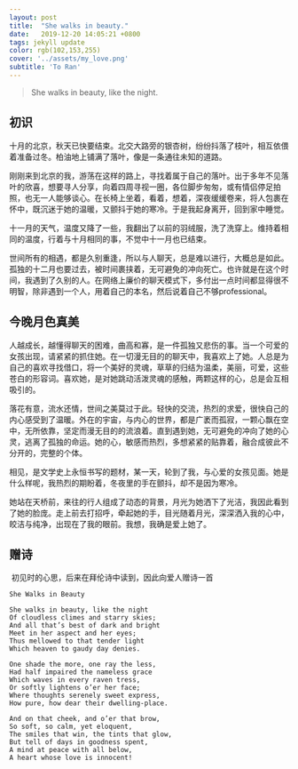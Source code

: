 ```yaml
---
layout: post
title:  "She walks in beauty."
date:   2019-12-20 14:05:21 +0800
tags: jekyll update
color: rgb(102,153,255)
cover: '../assets/my_love.png'
subtitle: 'To Ran'
---
```


> She walks in beauty, like the night.  

## 初识

​		十月的北京，秋天已快要结束。北交大路旁的银杏树，纷纷抖落了枝叶，相互依偎着准备过冬。柏油地上铺满了落叶，像是一条通往未知的道路。

​		刚刚来到北京的我，游荡在这样的路上，寻找着属于自己的落叶。出于多年不见落叶的欣喜，想要寻人分享，向着四周寻视一圈，各位脚步匆匆，或有情侣停足拍照，也无一人能够谈心。在长椅上坐着，看着，想着，深夜缓缓卷来，将人包裹在怀中，既沉迷于她的温暖，又颤抖于她的寒冷。于是我起身离开，回到家中睡觉。

​		十一月的天气，温度又降了一些，我翻出了以前的羽绒服，洗了洗穿上。维持着相同的温度，行着与十月相同的事，不觉中十一月也已结束。

​		世间所有的相遇，都是久别重逢，所以与人聊天，总是难以进行，大概总是如此。孤独的十二月也要过去，被时间裹挟着，无可避免的冲向死亡。也许就是在这个时间，我遇到了久别的人。在网络上廉价的聊天模式下，多付出一点时间都显得很不明智，除非遇到一个人，用着自己的本名，然后说着自己不够professional。



## 今晚月色真美

​		人越成长，越懂得聊天的困难，曲高和寡，是一件孤独又悲伤的事。当一个可爱的女孩出现，请紧紧的抓住她。在一切漫无目的的聊天中，我喜欢上了她。人总是为自己的喜欢寻找借口，将一个美好的灵魂，草草的归结为温柔，美丽，可爱，这些苍白的形容词。喜欢她，是对她跳动活泼灵魂的感触，两颗这样的心，总是会互相吸引的。

​		落花有意，流水还情，世间之美莫过于此。轻快的交流，热烈的求爱，很快自己的内心感受到了温暖。外在的宇宙，与内心的世界，都是广袤而孤寂，一颗心飘在空中，无所依靠，坚定而漫无目的的流浪着。直到遇到她，无可避免的冲向了她的心灵，逃离了孤独的命运。她的心，敏感而热烈，多想紧紧的贴靠着，融合成彼此不分开的，完整的个体。

​		相见，是文学史上永恒书写的题材，某一天，轮到了我，与心爱的女孩见面。她是什么样呢，我热烈的期盼着，冬夜里的手在颤抖，却不是因为寒冷。

​		她站在天桥前，来往的行人组成了动态的背景，月光为她洒下了光洁，我因此看到了她的脸庞。走上前去打招呼，牵起她的手，目光随着月光，深深洒入我的心中，皎洁与纯净，出现在了我的眼前。我想，我确是爱上她了。



## 赠诗

​		初见时的心思，后来在拜伦诗中读到，因此向爱人赠诗一首

```
She Walks in Beauty

She walks in beauty, like the night
Of cloudless climes and starry skies;
And all that’s best of dark and bright
Meet in her aspect and her eyes;
Thus mellowed to that tender light
Which heaven to gaudy day denies.

One shade the more, one ray the less,
Had half impaired the nameless grace
Which waves in every raven tress,
Or softly lightens o’er her face;
Where thoughts serenely sweet express,
How pure, how dear their dwelling-place.

And on that cheek, and o’er that brow,
So soft, so calm, yet eloquent,
The smiles that win, the tints that glow,
But tell of days in goodness spent,
A mind at peace with all below,
A heart whose love is innocent!
```

​		